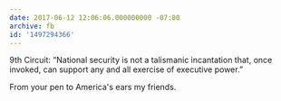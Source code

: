 ```yaml
---
date: 2017-06-12 12:06:06.000000000 -07:00
archive: fb
id: '1497294366'
---
```


9th Circuit: “National security is not a talismanic incantation that, once invoked, can support any and all exercise of executive power.”

From your pen to America's ears my friends.

